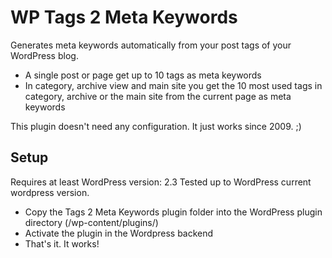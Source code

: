 # WP Tags 2 Meta Keywords

Generates meta keywords automatically from your post tags of your WordPress blog.

- A single post or page get up to 10 tags as meta keywords
- In category, archive view and main site you get the 10 most used tags in category, archive or the main site from the current page as meta keywords

This plugin doesn't need any configuration. It just works since 2009. ;)

## Setup

Requires at least WordPress version: 2.3
Tested up to WordPress current wordpress version.

- Copy the Tags 2 Meta Keywords plugin folder into the WordPress plugin directory (/wp-content/plugins/)
- Activate the plugin in the Wordpress backend
- That's it. It works!
